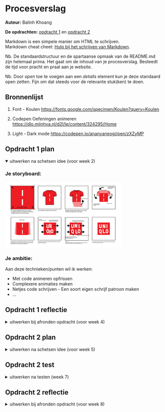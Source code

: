# Procesverslag
**Auteur:** Balinh Khoang

**De opdrachten:** [opdracht 1](opdracht1/index.html) en [opdracht 2](opdracht2/index.html)


Markdown is een simpele manier om HTML te schrijven.  
Markdown cheat cheet: [Hulp bij het schrijven van Markdown](https://github.com/adam-p/markdown-here/wiki/Markdown-Cheatsheet).

Nb. De standaardstructuur en de spartaanse opmaak van de README.md zijn helemaal prima. Het gaat om de inhoud van je procesverslag. Besteedt de tijd voor pracht en praal aan je website.

Nb. Door *open* toe te voegen aan een *details* element kun je deze standaard open zetten. Fijn om dat steeds voor de relevante stuk(ken) te doen.



## Bronnenlijst
  1. Font - Koulen
     https://fonts.google.com/specimen/Koulen?query=Koulen

  2. Codepen Oefeningen animeren
     https://dlo.mijnhva.nl/d2l/le/content/324295/Home
     
  3. Light - Dark mode
     https://codepen.io/ananyaneogi/pen/zXZyMP



## Opdracht 1 plan

<details open>
  <summary>uitwerken na schetsen idee (voor week 2)</summary>


  ### Je storyboard:
  <img src="readme-images/storyboard-uniqlo.jpg" width="375px" alt="storyboard voor opdracht 1">


  ### Je ambitie: 
  Aan deze technieken/punten wil ik werken:
  - Met code animeren opfrissen
  - Complexere animaties maken
  - Netjes code schrijven - Een soort eigen schrijf patroon maken
  - ...
 
</details>



## Opdracht 1 reflectie

<details>
  <summary>uitwerken bij afronden opdracht (voor week 4)</summary>


  ### Je uitkomst - karakteristiek screenshot(s):
  <img src="readme-images/animatieStart.jpg" width="375px" alt="uitomst opdracht 1 start van de animatie">
  <img src="readme-images/animatieEnd.png" width="375px" alt="uitomst opdracht 1 einde van de animatie">


  ### Dit ging goed/Heb ik geleerd: 
  Korte omschrijving met plaatje(s)

  <img src="readme-images/animatieStart.jpg" width="375px" alt="uitomst opdracht 1 start van de animatie">
  <img src="readme-images/animatieEnd.png" width="375px" alt="uitomst opdracht 1 einde van de animatie">
  Ik heb geleerd hoe je losse onderdelen kan animeren en meerdere animatie acties in 1 actie zet.
  Verder was het animeren met css even een opfrisser in wat de mogelijkheden zijn. 


  ### Dit was lastig/Is niet gelukt:
  Korte omschrijving met plaatje(s)

  <img src="readme-images/animatieFail.png" width="375px" alt="niet gelukte animatie">
  Tijdens het maken van de animatie verplaatste de hele h1 zich zodra het bewoog. In de animatie wilde ik ook nog scale gebruiken en rotate. 
</details>



## Opdracht 2 plan

<details>
  <summary>uitwerken na schetsen idee (voor week 5)</summary>


  ### Je ontwerp:
  <img src="readme-images/dummy-plaatje.svg" width="375px" alt="ontwerp opdracht 2">


  ### Je ambitie: 
  Aan deze technieken/punten wil ik werken:
  - punt 1
  - punt 2
  - nog een punt
  - ...
</details>



## Opdracht 2 test

<details>
  <summary>uitwerken na testen (week 7)</summary>

  Neem minimaal 5 bevindingen op:



  ### Bevinding 1:
  Omschrijving van wat er nog niet orde was (tekst en afbeeding(en)).

  #### oplossing:
  Beschrijving hoe je het hebt hebt opgelost of als het niet gelukt is hoe je het zou oplossen (tekst en afbeeding(en)).



  ### Bevinding 2:
  Omschrijving van wat er nog niet orde was (tekst en afbeeding(en)).

  #### oplossing:
  Beschrijving hoe je het hebt hebt opgelost of als het niet gelukt is hoe je het zou oplossen (tekst en afbeeding(en)).



  ### Bevinding 3:
  ...
</details>



## Opdracht 2 reflectie

<details>
  <summary>uitwerken bij afronden opdracht (voor week 8)</summary>

  ### Je uitkomst - karakteristiek screenshot(s):
  <img src="readme-images/dummy-plaatje.svg" width="375px" alt="uitkomst opdracht 2">


  ### Dit ging goed/Heb ik geleerd: 
  Korte omschrijving met plaatje(s)

  <img src="readme-images/dummy-plaatje.svg" width="375px" alt="top">


  ### Dit was lastig/Is niet gelukt:
  Korte omschrijving met plaatje(s)

  <img src="readme-images/dummy-plaatje.svg" width="375px" alt="bummer">
</details>
